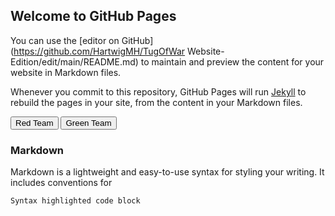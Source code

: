 ## Welcome to GitHub Pages

You can use the [editor on GitHub](https://github.com/HartwigMH/TugOfWar Website-Edition/edit/main/README.md) to maintain and preview the content for your website in Markdown files.

Whenever you commit to this repository, GitHub Pages will run [Jekyll](https://jekyllrb.com/) to rebuild the pages in your site, from the content in your Markdown files.

<button type="button">Red Team</button>
<button type="button">Green Team</button>
### Markdown

Markdown is a lightweight and easy-to-use syntax for styling your writing. It includes conventions for

```markdown
Syntax highlighted code block


```
